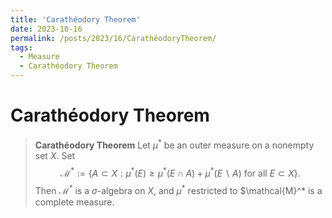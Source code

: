```yaml
---
title: 'Carathéodory Theorem'
date: 2023-10-16
permalink: /posts/2023/16/CarathéodoryTheorem/
tags:
  - Measure
  - Carathéodory Theorem
---
```




# Carathéodory Theorem

> **Carathéodory Theorem** Let $\mu^*$ be an outer measure on a nonempty set $X$. Set $$\mathcal{M}^*:=\{A\subset X:\mu^*(E)\geqslant \mu^*(E\cap A)+\mu^*(E\backslash A) \text{ for all } E\subset X\}.$$ Then $\mathcal{M}^*$ is a $\sigma$-algebra on $X$, and $\mu^*$ restricted to $\mathcal{M}^* is a complete measure.


